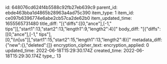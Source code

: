 id: 648076cd624f4b5588c92fb27eb639c9
parent_id: ebde463bba1d4865b28963a4ad75c390
item_type: 1
item_id: ce097b6396774e6abe2cb57ca2de62b0
item_updated_time: 1655565731480
title_diff: "[{\"diffs\":[[0,\"ance\"],[-1,\" tips\"]],\"start1\":13,\"start2\":13,\"length1\":9,\"length2\":4}]"
body_diff: "[{\"diffs\":[[0,\"ance\"],[-1,\" tips\"],[0,\"\\\n[us\"]],\"start1\":15,\"start2\":15,\"length1\":13,\"length2\":8}]"
metadata_diff: {"new":{},"deleted":[]}
encryption_cipher_text: 
encryption_applied: 0
updated_time: 2022-06-18T15:29:30.174Z
created_time: 2022-06-18T15:29:30.174Z
type_: 13